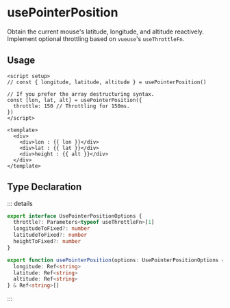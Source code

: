 # usePointerPosition

Obtain the current mouse's latitude, longitude, and altitude reactively.
Implement optional throttling based on `vueuse`'s `useThrottleFn`.

## Usage

```vue
<script setup>
// const { longitude, latitude, altitude } = usePointerPosition()

// If you prefer the array destructuring syntax.
const [lon, lat, alt] = usePointerPosition({
  throttle: 150 // Throttling for 150ms.
})
</script>

<template>
  <div>
    <div>lon : {{ lon }}</div>
    <div>lat : {{ lat }}</div>
    <div>height : {{ alt }}</div>
  </div>
</template>
```

## Type Declaration

::: details

```ts
export interface UsePointerPositionOptions {
  throttle?: Parameters<typeof useThrottleFn>[1]
  longitudeToFixed?: number
  latitudeToFixed?: number
  heightToFixed?: number
}

export function usePointerPosition(options: UsePointerPositionOptions = {}): {
  longitude: Ref<string>
  latitude: Ref<string>
  altitude: Ref<string>
} & Ref<string>[]
```

:::
